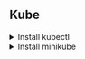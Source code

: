 ## Kube
<details>
<summary>Install kubectl</summary>

 ### Ref https://kubernetes.io/docs/tasks/tools/install-kubectl-windows/
- Download kubectl , use this command
    ```
    curl.exe -LO "https://dl.k8s.io/release/v1.26.0/bin/windows/amd64/kubectl.exe"
    ```
- Add Path
  - Open environment
  - Click Environment Variables
  - Select Path Click Edit
  - Click New
  - Add path kubectl.exe
    ![Screenshot 2023-03-14 162035](https://user-images.githubusercontent.com/119097660/224956110-acbca127-787d-4ef8-88fd-05818c00a0c6.png)
  - Click Ok

- Test Kubectl activation by looking at version details
    ```
    kubectl version --client --output=yaml
    ```
</details>

<details>
<summary>Install minikube</summary>

- Download minikube via PowerShell
    ```
    New-Item -Path 'c:\' -Name 'minikube' -ItemType Directory -Force
    Invoke-WebRequest -OutFile 'c:\minikube\minikube.exe' -Uri 'https://github.com/kubernetes/minikube/releases/latest/download/minikube-windows-amd64.exe' -UseBasicParsing
    ```
- Add Path
  - Open environment
  - Click Environment Variables
  - Select Path Click Edit
  - Click New
  - Add path minikube.exe
    ![Screenshot 2023-03-14 162035](https://user-images.githubusercontent.com/119097660/224956110-acbca127-787d-4ef8-88fd-05818c00a0c6.png)
  - Click Ok
</details>